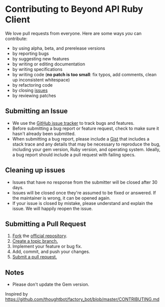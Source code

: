 # Contributing to Beyond API Ruby Client

We love pull requests from everyone. Here are some ways _you_ can contribute:

* by using alpha, beta, and prerelease versions
* by reporting bugs
* by suggesting new features
* by writing or editing documentation
* by writing specifications
* by writing code (**no patch is too small**: fix typos, add comments, clean up inconsistent whitespace)
* by refactoring code
* by closing [issues][]
* by reviewing patches

[issues]: https://github.com/ePages-de/beyond_api-ruby_client/issues

## Submitting an Issue

* We use the [GitHub issue tracker][issues] to track bugs and features.
* Before submitting a bug report or feature request, check to make sure it hasn't already been submitted.
* When submitting a bug report, please include a [Gist][] that includes a stack trace and any details that may be necessary to reproduce the bug, including your gem version, Ruby version, and operating system. Ideally, a bug report should include a pull request with failing specs.

[gist]: https://gist.github.com/

## Cleaning up issues

* Issues that have no response from the submitter will be closed after 30 days.
* Issues will be closed once they're assumed to be fixed or answered. If the maintainer is wrong, it can be opened again.
* If your issue is closed by mistake, please understand and explain the issue. We will happily reopen the issue.

## Submitting a Pull Request

1. [Fork][fork] the [official repository][repo].
2. [Create a topic branch.][branch]
3. Implement your feature or bug fix.
4. Add, commit, and push your changes.
5. [Submit a pull request.][pr]

## Notes

* Please don't update the Gem version.

[repo]: https://github.com/ePages-de/beyond_api-ruby_client/tree/master
[fork]: https://help.github.com/articles/fork-a-repo/
[branch]: https://help.github.com/articles/creating-and-deleting-branches-within-your-repository/
[pr]: https://help.github.com/articles/using-pull-requests/

Inspired by https://github.com/thoughtbot/factory_bot/blob/master/CONTRIBUTING.md
